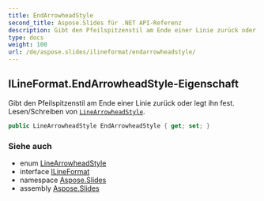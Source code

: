 ```yaml
---
title: EndArrowheadStyle
second_title: Aspose.Slides für .NET API-Referenz
description: Gibt den Pfeilspitzenstil am Ende einer Linie zurück oder legt ihn fest. Lesen/Schreiben von LineArrowheadStyleaspose.slides/linearrowheadstyle.
type: docs
weight: 100
url: /de/aspose.slides/ilineformat/endarrowheadstyle/
---
```


## ILineFormat.EndArrowheadStyle-Eigenschaft

Gibt den Pfeilspitzenstil am Ende einer Linie zurück oder legt ihn fest. Lesen/Schreiben von [`LineArrowheadStyle`](../../linearrowheadstyle).

```csharp
public LineArrowheadStyle EndArrowheadStyle { get; set; }
```

### Siehe auch

* enum [LineArrowheadStyle](../../linearrowheadstyle)
* interface [ILineFormat](../../ilineformat)
* namespace [Aspose.Slides](../../ilineformat)
* assembly [Aspose.Slides](../../../)

<!-- DO NOT EDIT: generiert von xmldocmd für Aspose.Slides.dll -->